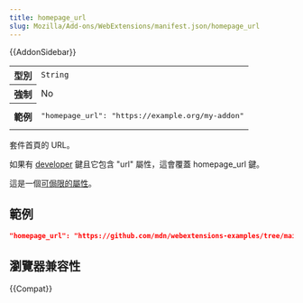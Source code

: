 ```yaml
---
title: homepage_url
slug: Mozilla/Add-ons/WebExtensions/manifest.json/homepage_url
---
```


{{AddonSidebar}}

<table class="fullwidth-table standard-table">
  <tbody>
    <tr>
      <th scope="row">型別</th>
      <td><code>String</code></td>
    </tr>
    <tr>
      <th scope="row">強制</th>
      <td>No</td>
    </tr>
    <tr>
      <th scope="row">範例</th>
      <td>
        <pre class="brush: json">
"homepage_url": "https://example.org/my-addon"</pre
        >
      </td>
    </tr>
  </tbody>
</table>

套件首頁的 URL。

如果有 [developer](/zh-TW/Add-ons/WebExtensions/manifest.json/developer) 鍵且它包含 "url" 屬性，這會覆蓋 homepage_url 鍵。

這是一個[可侷限的屬性](/zh-TW/Add-ons/WebExtensions/Internationalization#Internationalizing_manifest.json)。

## 範例

```json
"homepage_url": "https://github.com/mdn/webextensions-examples/tree/main/beastify"
```

## 瀏覽器兼容性

{{Compat}}
